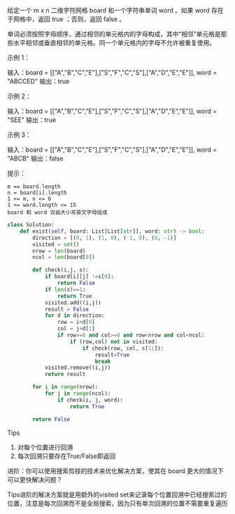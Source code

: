 给定一个 m x n 二维字符网格 board 和一个字符串单词 word 。如果 word 存在于网格中，返回 true ；否则，返回 false 。

单词必须按照字母顺序，通过相邻的单元格内的字母构成，其中“相邻”单元格是那些水平相邻或垂直相邻的单元格。同一个单元格内的字母不允许被重复使用。

 

示例 1：

输入：board = [["A","B","C","E"],["S","F","C","S"],["A","D","E","E"]], word = "ABCCED"
输出：true

示例 2：

输入：board = [["A","B","C","E"],["S","F","C","S"],["A","D","E","E"]], word = "SEE"
输出：true

示例 3：

输入：board = [["A","B","C","E"],["S","F","C","S"],["A","D","E","E"]], word = "ABCB"
输出：false

 

提示：

    m == board.length
    n = board[i].length
    1 <= m, n <= 6
    1 <= word.length <= 15
    board 和 word 仅由大小写英文字母组成

 







```python
class Solution:
    def exist(self, board: List[List[str]], word: str) -> bool:
        direction = [(0, 1), (1, 0), (-1, 0), (0, -1)]
        visited = set()
        nrow = len(board)
        ncol = len(board[0])

        def check(i,j, s):
            if board[i][j] !=s[0]:
                return False
            if len(s)==1:
                return True
            visited.add((i,j))
            result = False
            for d in direction:
                row = i+d[0]
                col = j+d[1]
                if row>=0 and col>=0 and row<nrow and col<ncol:
                    if (row,col) not in visited:
                        if check(row, col, s[1:]):
                            result=True
                            break
            visited.remove((i,j))
            return result

        for i in range(nrow):
            for j in range(ncol):
                if check(i, j, word):
                    return True

        return False 
```



Tips

1. 对每个位置进行回溯
2. 每次回溯只要存在True/False即返回



进阶：你可以使用搜索剪枝的技术来优化解决方案，使其在 board 更大的情况下可以更快解决问题？

Tips进阶的解决方案就是用额外的visited set来记录每个位置回溯中已经搜索过的位置，注意是每次回溯而不是全局搜索，因为只有单次回溯的位置不需要重复遍历
